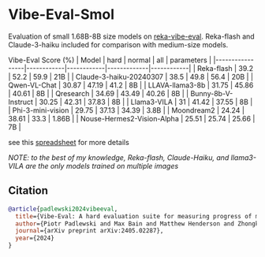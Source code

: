 # Vibe-Eval-Smol

Evaluation of small 1.68B-8B size models on [reka-vibe-eval](https://github.com/reka-ai/reka-vibe-eval). Reka-flash and Claude-3-haiku included for comparison with medium-size models.

Vibe-Eval Score (%)
| Model           | hard       | normal     | all         | parameters |
|-----------------|------------|------------|-------------|------------|
| Reka-flash      | 39.2       | 52.2       | 59.9        | 21B        |
| Claude-3-haiku-20240307 | 38.5 | 49.8    | 56.4        | 20B        |
| Qwen-VL-Chat    | 30.87      | 47.19      | 41.2        | 8B         |
| LLAVA-llama3-8b | 31.75      | 45.86      | 40.61       | 8B         |
| Qresearch       | 34.69      | 43.49      | 40.26       | 8B         |
| Bunny-8b-V-Instruct | 30.25  | 42.31      | 37.83       | 8B         |
| Llama3-VILA     | 31         | 41.42      | 37.55       | 8B         |
| Phi-3-mini-vision | 29.75    | 37.13      | 34.39       | 3.8B       |
| Moondream2      | 24.24      | 38.61      | 33.3        | 1.86B      |
| Nouse-Hermes2-Vision-Alpha | 25.51 | 25.74 | 25.66       | 7B         |

see this [spreadsheet](https://docs.google.com/spreadsheets/d/1TJmfGOqMyyVaclFz_EsAZozutAvA8bWjal2IC2LVGr8/edit?usp=sharing) for more details

*NOTE: to the best of my knowledge, Reka-flash, Claude-Haiku, and llama3-VILA are the only models trained on multiple images*

## Citation

```bibtex
@article{padlewski2024vibeeval,
  title={Vibe-Eval: A hard evaluation suite for measuring progress of multimodal language models},
  author={Piotr Padlewski and Max Bain and Matthew Henderson and Zhongkai Zhu and Nishant Relan and Hai Pham and Donovan Ong and Kaloyan Aleksiev and Aitor Ormazabal and Samuel Phua and Ethan Yeo and Eugenie Lamprecht and Qi Liu and Yuqi Wang and Eric Chen and Deyu Fu and Lei Li and Che Zheng and Cyprien de Masson d'Autume and Dani Yogatama and Mikel Artetxe and Yi Tay},
  journal={arXiv preprint arXiv:2405.02287},
  year={2024}
}
```
